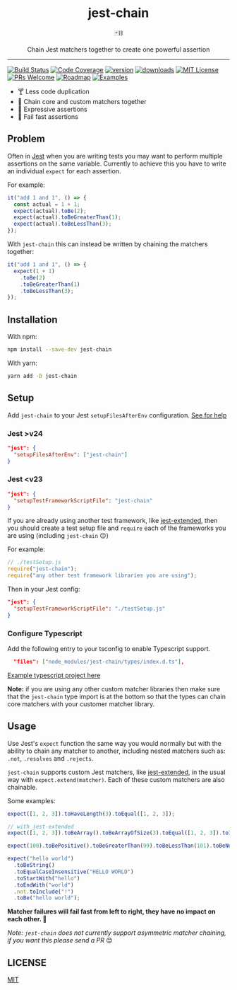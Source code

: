 <div align="center">
  <h1>jest-chain</h1>

🃏⛓

Chain Jest matchers together to create one powerful assertion

</div>

<hr />

[![Build Status](https://img.shields.io/github/workflow/status/mattphillips/jest-chain/GitHub%20CI/main?style=flat-square)](https://github.com/mattphillips/jest-chain/actions/workflows/ci.yaml)
[![Code Coverage](https://img.shields.io/codecov/c/github/mattphillips/jest-chain.svg?style=flat-square)](https://codecov.io/github/mattphillips/jest-chain)
[![version](https://img.shields.io/npm/v/jest-chain.svg?style=flat-square)](https://www.npmjs.com/package/jest-chain)
[![downloads](https://img.shields.io/npm/dm/jest-chain.svg?style=flat-square)](http://npm-stat.com/charts.html?package=jest-chain&from=2017-09-14)
[![MIT License](https://img.shields.io/npm/l/jest-chain.svg?style=flat-square)](https://github.com/mattphillips/jest-chain/blob/master/LICENSE)
[![PRs Welcome](https://img.shields.io/badge/PRs-welcome-brightgreen.svg?style=flat-square)](http://makeapullrequest.com)
[![Roadmap](https://img.shields.io/badge/%F0%9F%93%94-roadmap-CD9523.svg?style=flat-square)](https://github.com/mattphillips/jest-chain/blob/master/docs/ROADMAP.md)
[![Examples](https://img.shields.io/badge/%F0%9F%92%A1-examples-ff615b.svg?style=flat-square)](https://github.com/mattphillips/jest-chain/blob/master/docs/EXAMPLES.md)

- 🍸 Less code duplication
- 🤗 Chain core and custom matchers together
- 👾 Expressive assertions
- 🚨 Fail fast assertions

## Problem

Often in [Jest](https://facebook.github.io/jest/) when you are writing tests you may want to perform multiple assertions on the
same variable. Currently to achieve this you have to write an individual `expect` for each
assertion.

For example:

```js
it("add 1 and 1", () => {
  const actual = 1 + 1;
  expect(actual).toBe(2);
  expect(actual).toBeGreaterThan(1);
  expect(actual).toBeLessThan(3);
});
```

With `jest-chain` this can instead be written by chaining the matchers together:

```js
it("add 1 and 1", () => {
  expect(1 + 1)
    .toBe(2)
    .toBeGreaterThan(1)
    .toBeLessThan(3);
});
```

## Installation

With npm:

```sh
npm install --save-dev jest-chain
```

With yarn:

```sh
yarn add -D jest-chain
```

## Setup

Add `jest-chain` to your Jest `setupFilesAfterEnv` configuration. [See for help](https://jestjs.io/docs/en/next/configuration#setupfilesafterenv-array)

### Jest >v24

```json
"jest": {
  "setupFilesAfterEnv": ["jest-chain"]
}
```

### Jest <v23

```json
"jest": {
  "setupTestFrameworkScriptFile": "jest-chain"
}
```

If you are already using another test framework, like [jest-extended](https://github.com/jest-community/jest-extended), then you should create a test setup file and `require` each of the frameworks you are using (including `jest-chain` 😉)

For example:

```js
// ./testSetup.js
require("jest-chain");
require("any other test framework libraries you are using");
```

Then in your Jest config:

```json
"jest": {
  "setupTestFrameworkScriptFile": "./testSetup.js"
}
```

### Configure Typescript

Add the following entry to your tsconfig to enable Typescript support.

```json
  "files": ["node_modules/jest-chain/types/index.d.ts"],
```

[Example typescript project here](/example/typescript)

**Note:** if you are using any other custom matcher libraries then make sure that the `jest-chain` type import is at the bottom so that the types can chain core matchers with your customer matcher library.

## Usage

Use Jest's `expect` function the same way you would normally but with the ability to chain any
matcher to another, including nested matchers such as: `.not`, `.resolves` and `.rejects`.

`jest-chain` supports custom Jest matchers, like [jest-extended](https://github.com/jest-community/jest-extended), in the usual way with `expect.extend(matcher)`.
Each of these custom matchers are also chainable.

Some examples:

```js
expect([1, 2, 3]).toHaveLength(3).toEqual([1, 2, 3]);
```

```js
// with jest-extended
expect([1, 2, 3]).toBeArray().toBeArrayOfSize(3).toEqual([1, 2, 3]).toIncludeAnyMembers([1, 2]);

expect(100).toBePositive().toBeGreaterThan(99).toBeLessThan(101).toBeNumber().not.toBeNaN().toBe(100);

expect("hello world")
  .toBeString()
  .toEqualCaseInsensitive("HELLO WORLD")
  .toStartWith("hello")
  .toEndWith("world")
  .not.toInclude("!")
  .toBe("hello world");
```

**Matcher failures will fail fast from left to right, they have no impact on each other. 🎉**

_Note: `jest-chain` does not currently support asymmetric matcher chaining, if you want this please send a PR_ 😊

## LICENSE

[MIT](/LICENSE)
